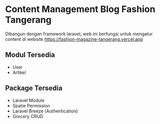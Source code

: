 # Content Management Blog Fashion Tangerang

Dibangun dengan framework laravel, web ini berfungsi untuk mengatur content di website https://fashion-magazine-tangerang.vercel.app

## Modul Tersedia

 - User
 - Artikel

## Package Tersedia

 - Laravel Module
 - Spatie Permission
 - Laravel Breeze (Authentication)
 - Grocery CRUD
